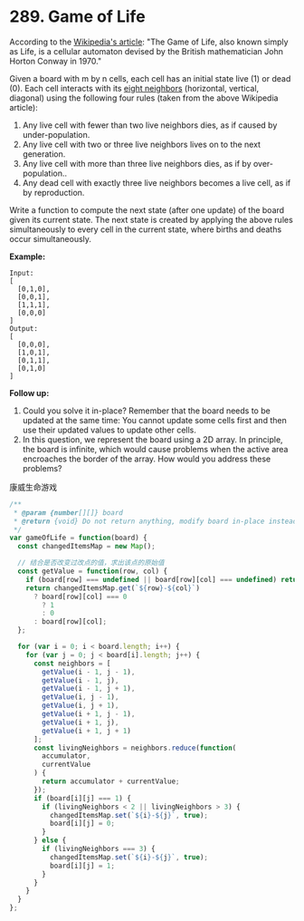 # 289. Game of Life

According to the [Wikipedia's article](https://en.wikipedia.org/wiki/Conway%27s_Game_of_Life): "The Game of Life, also known simply as Life, is a cellular automaton devised by the British mathematician John Horton Conway in 1970."

Given a board with m by n cells, each cell has an initial state live (1) or dead (0). Each cell interacts with its [eight neighbors](https://en.wikipedia.org/wiki/Moore_neighborhood) (horizontal, vertical, diagonal) using the following four rules (taken from the above Wikipedia article):
1. Any live cell with fewer than two live neighbors dies, as if caused by under-population.
2. Any live cell with two or three live neighbors lives on to the next generation.
3. Any live cell with more than three live neighbors dies, as if by over-population..
4. Any dead cell with exactly three live neighbors becomes a live cell, as if by reproduction.

Write a function to compute the next state (after one update) of the board given its current state. The next state is created by applying the above rules simultaneously to every cell in the current state, where births and deaths occur simultaneously.

**Example:**
```
Input: 
[
  [0,1,0],
  [0,0,1],
  [1,1,1],
  [0,0,0]
]
Output: 
[
  [0,0,0],
  [1,0,1],
  [0,1,1],
  [0,1,0]
]
```

**Follow up:**

1. Could you solve it in-place? Remember that the board needs to be updated at the same time: You cannot update some cells first and then use their updated values to update other cells.
2. In this question, we represent the board using a 2D array. In principle, the board is infinite, which would cause problems when the active area encroaches the border of the array. How would you address these problems?

康威生命游戏

```javascript
/**
 * @param {number[][]} board
 * @return {void} Do not return anything, modify board in-place instead.
 */
var gameOfLife = function(board) {
  const changedItemsMap = new Map();

  // 结合是否改变过改点的值，求出该点的原始值
  const getValue = function(row, col) {
    if (board[row] === undefined || board[row][col] === undefined) return 0;
    return changedItemsMap.get(`${row}-${col}`)
      ? board[row][col] === 0
        ? 1
        : 0
      : board[row][col];
  };

  for (var i = 0; i < board.length; i++) {
    for (var j = 0; j < board[i].length; j++) {
      const neighbors = [
        getValue(i - 1, j - 1),
        getValue(i - 1, j),
        getValue(i - 1, j + 1),
        getValue(i, j - 1),
        getValue(i, j + 1),
        getValue(i + 1, j - 1),
        getValue(i + 1, j),
        getValue(i + 1, j + 1)
      ];
      const livingNeighbors = neighbors.reduce(function(
        accumulator,
        currentValue
      ) {
        return accumulator + currentValue;
      });
      if (board[i][j] === 1) {
        if (livingNeighbors < 2 || livingNeighbors > 3) {
          changedItemsMap.set(`${i}-${j}`, true);
          board[i][j] = 0;
        }
      } else {
        if (livingNeighbors === 3) {
          changedItemsMap.set(`${i}-${j}`, true);
          board[i][j] = 1;
        }
      }
    }
  }
};
```
